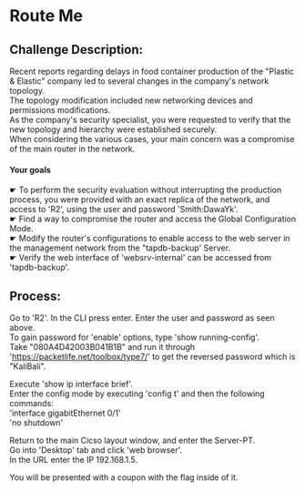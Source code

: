 # Route Me
## Challenge Description:
Recent reports regarding delays in food container production of the "Plastic & Elastic" company led to several changes in the company's network topology.<br>
The topology modification included new networking devices and permissions modifications.<br>
As the company's security specialist, you were requested to verify that the new topology and hierarchy were established securely.<br>
When considering the various cases, your main concern was a compromise of the main router in the network.<br>

#### Your goals<br>
☛ To perform the security evaluation without interrupting the production process, you were provided with an exact replica of the network, and access to 'R2', using the user and password 'Smith:DawaYk'.<br>
☛ Find a way to compromise the router and access the Global Configuration Mode.<br>
☛ Modify the router's configurations to enable access to the web server in the management network from the "tapdb-backup' Server.<br>
☛ Verify the web interface of 'websrv-internal' can be accessed from 'tapdb-backup'.<br>

## Process:
Go to 'R2'. In the CLI press enter. Enter the user and password as seen above.<br>
To gain password for 'enable' options, type 'show running-config'.<br>
Take "080A4D42003B041B1B" and run it through 'https://packetlife.net/toolbox/type7/' to get the reversed password which is "KaliBali".<br>

Execute 'show ip interface brief'.<br>
Enter the config mode by executing 'config t' and then the following commands:<br>
'interface gigabitEthernet 0/1'<br>
'no shutdown'<br>

Return to the main Cicso layout window, and enter the Server-PT.<br>
Go into 'Desktop' tab and click 'web browser'.<br>
In the URL enter the IP 192.168.1.5.<br>

You will be presented with a coupon with the flag inside of it.


